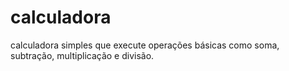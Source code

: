 # calculadora
calculadora simples que execute operações básicas como soma, subtração, multiplicação e divisão.
